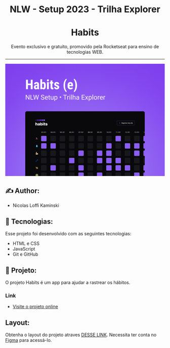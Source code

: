 <h1 align="center">NLW - Setup 2023 - Trilha Explorer</h1>
<h1 align="center">Habits</h1>

<p align="center" >Evento exclusivo e gratuito, promovido pela Rocketseat para ensino de tecnologias WEB.</p>

<hr>

<p align="center">
  <img alt="Projeto Habits" src=".github/Preview.jpg" widht=100%>
</p>

## :writing_hand: Author:

- Nicolas Loffi Kaminski

## :rocket: Tecnologias:

Esse projeto foi desenvolvido com as seguintes tecnologias:

- HTML e CSS
- JavaScript
- Git e GitHub

## :art: Projeto:

O projeto Habits é um app para ajudar a rastrear os hábitos.

### Link

- [Visite o projeto online](https://nicolaslk.github.io/NLW-Setup_2023)

## Layout:

Obtenha o layout do projeto atraves [DESSE LINK](https://www.figma.com/community/file/1195327109778210238). Necessita ter conta no [Figma](https://figma.com) para acessá-lo.
